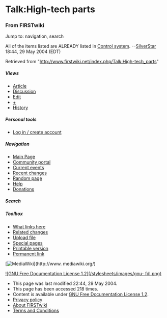 # Talk:High-tech parts

### From FIRSTwiki

Jump to: navigation, search

All of the items listed are ALREADY listed in [Control
system](/index.php/Control_system "Control system" ).
--[SilverStar](/index.php/User:SilverStar "User:SilverStar" ) 18:44, 29 May
2004 (EDT)

Retrieved from "<http://www.firstwiki.net/index.php/Talk:High-tech_parts>"

##### Views

  * [Article](/index.php/High-tech_parts)
  * [Discussion](/index.php/Talk:High-tech_parts)
  * [Edit](/index.php?title=Talk:High-tech_parts&action=edit)
  * [+](/index.php?title=Talk:High-tech_parts&action=edit&section=new)
  * [History](/index.php?title=Talk:High-tech_parts&action=history)

##### Personal tools

  * [Log in / create account](/index.php?title=Special:Userlogin&returnto=Talk:High-tech_parts)

[](/index.php/Main_Page "Main Page" )

##### Navigation

  * [Main Page](/index.php/Main_Page)
  * [Community portal](/index.php/FIRSTwiki:Community_portal)
  * [Current events](/index.php/Current_events)
  * [Recent changes](/index.php/Special:Recentchanges)
  * [Random page](/index.php/Special:Random)
  * [Help](/index.php/Help:Contents)
  * [Donations](/index.php/FIRSTwiki:Site_support)

##### Search



##### Toolbox

  * [What links here](/index.php/Special:Whatlinkshere/Talk:High-tech_parts)
  * [Related changes](/index.php/Special:Recentchangeslinked/Talk:High-tech_parts)
  * [Upload file](/index.php/Special:Upload)
  * [Special pages](/index.php/Special:Specialpages)
  * [Printable version](/index.php?title=Talk:High-tech_parts&printable=yes)
  * [Permanent link](/index.php?title=Talk:High-tech_parts&oldid=37894)

[![MediaWiki](/skins/common/images/poweredby_mediawiki_88x31.png)](http://www.
mediawiki.org/)

[![GNU Free Documentation License 1.2](/stylesheets/images/gnu-
fdl.png)](http://www.gnu.org/copyleft/fdl.html)

  * This page was last modified 22:44, 29 May 2004.
  * This page has been accessed 218 times.
  * Content is available under [GNU Free Documentation License 1.2](http://www.gnu.org/copyleft/fdl.html "http://www.gnu.org/copyleft/fdl.html" ).
  * [Privacy policy](/index.php/FIRSTwiki:Privacy_policy "FIRSTwiki:Privacy policy" )
  * [About FIRSTwiki](/index.php/FIRSTwiki:About "FIRSTwiki:About" )
  * [Terms and Conditions](/index.php/FIRSTwiki:Terms_and_conditions "FIRSTwiki:Terms and conditions" )

